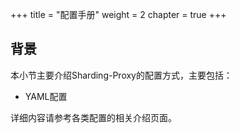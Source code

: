 +++
title = "配置手册"
weight = 2
chapter = true
+++

## 背景

本小节主要介绍Sharding-Proxy的配置方式，主要包括：

* YAML配置

详细内容请参考各类配置的相关介绍页面。
